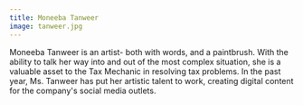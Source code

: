 ```yaml
---
title: Moneeba Tanweer
image: tanweer.jpg
---
```

Moneeba Tanweer is an artist- both with words, and a paintbrush. With the ability to talk her way into and out of the most complex situation, she is a valuable asset to the Tax Mechanic in resolving tax problems. In the past year, Ms. Tanweer has put her artistic talent to work, creating digital content for the company's social media outlets.
